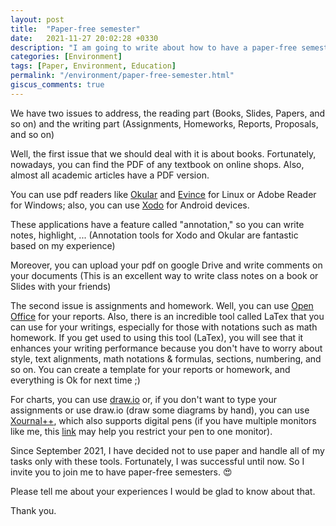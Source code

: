 ```yaml
---
layout: post
title:  "Paper-free semester"
date:   2021-11-27 20:02:28 +0330
description: "I am going to write about how to have a paper-free semester."
categories: [Environment]
tags: [Paper, Environment, Education]
permalink: "/environment/paper-free-semester.html"
giscus_comments: true
---
```


We have two issues to address, the reading part (Books, Slides, Papers, and so on) and the writing part (Assignments, Homeworks, Reports, Proposals, and so on)


Well, the first issue that we should deal with it is about books. Fortunately, nowadays, you can find the PDF of any textbook on online shops. Also, almost all academic articles have a PDF version.

You can use pdf readers like [Okular](https://okular.kde.org/) and [Evince](https://wiki.gnome.org/Apps/Evince) for Linux or Adobe Reader for Windows; also, you can use [Xodo](https://play.google.com/store/apps/details?id=com.xodo.pdf.reader&hl=en&gl=US) for Android devices.

These applications have a feature called "annotation," so you can write notes, highlight, ... (Annotation tools for Xodo and Okular are fantastic based on my experience)


Moreover, you can upload your pdf on google Drive and write comments on your documents (This is an excellent way to write class notes on a book or Slides with your friends)


The second issue is assignments and homework. Well, you can use [Open Office](https://www.openoffice.org/download/) for your reports. Also, there is an incredible tool called LaTex that you can use for your writings, especially for those with notations such as math homework. If you get used to using this tool (LaTex), you will see that it enhances your writing performance because you don't have to worry about style, text alignments, math notations & formulas, sections, numbering, and so on. You can create a template for your reports or homework, and everything is Ok for next time ;)

For charts, you can use [draw.io](https://app.diagrams.net/) or, if you don't want to type your assignments or use draw.io (draw some diagrams by hand), you can use [Xournal++](https://github.com/xournalpp/xournalpp), which also supports digital pens (if you have multiple monitors like me, this [link](https://gist.github.com/alifa98/a3d21b559fa850cc894dad72e31ced02) may help you restrict your pen to one monitor).


Since September 2021, I have decided not to use paper and handle all of my tasks only with these tools. Fortunately, I was successful until now. So I invite you to join me to have paper-free semesters. 😍


Please tell me about your experiences I would be glad to know about that.



Thank you.
